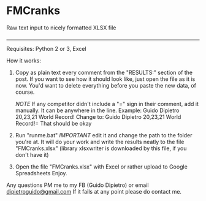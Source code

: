 # FMCranks
Raw text input to nicely formatted XLSX file
###
------------------------------------------------------------------------------------------

Requisites: Python 2 or 3, Excel

How it works:
1) 	Copy as plain text every comment from the "RESULTS:" section of the post.
		If you want to see how it should look like, just open the file as it is now.
	You'd want to delete everything before you paste the new data, of course.

	*NOTE* If any competitor didn't include a "=" sign in their comment, add it manually. It can be anywhere in the line.
	Example:
		Guido Dipietro 20,23,21 World Record!
	Change to:
		Guido Dipietro 20,23,21 World Record!=
	That should be okay

2) 	Run "runme.bat"
		*IMPORTANT* edit it and change the path to the folder you're at.
		It will do your work and write the results neatly to the file "FMCranks.xlsx"
		(library xlsxwriter is downloaded by this file, if you don't have it)

3) 	Open the file "FMCranks.xlsx" with Excel or rather upload to Google Spreadsheets
		Enjoy.

Any questions PM me to my FB (Guido Dipietro) or email dipietroguido@gmail.com
If it fails at any point please do contact me.

